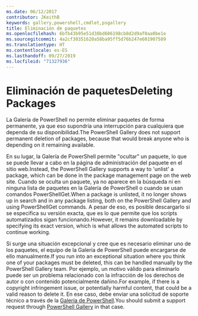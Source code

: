 ```yaml
---
ms.date: 06/12/2017
contributor: JKeithB
keywords: gallery,powershell,cmdlet,psgallery
title: Eliminación de paquetes
ms.openlocfilehash: 6bfb43b95e51d38bd606198cb8d2d9af0aa0be1e
ms.sourcegitcommit: 4a2cf30351620a58ba95ff5d76b247e601907589
ms.translationtype: HT
ms.contentlocale: es-ES
ms.lasthandoff: 09/27/2019
ms.locfileid: "71327936"
---
```

# <a name="deleting-packages"></a><span data-ttu-id="a439b-103">Eliminación de paquetes</span><span class="sxs-lookup"><span data-stu-id="a439b-103">Deleting Packages</span></span>

<span data-ttu-id="a439b-104">La Galería de PowerShell no permite eliminar paquetes de forma permanente, ya que eso supondría una interrupción para cualquiera que dependa de su disponibilidad.</span><span class="sxs-lookup"><span data-stu-id="a439b-104">The PowerShell Gallery does not support permanent deletion of packages, because that would break anyone who is depending on it remaining available.</span></span>

<span data-ttu-id="a439b-105">En su lugar, la Galería de PowerShell permite "ocultar" un paquete, lo que se puede llevar a cabo en la página de administración del paquete en el sitio web.</span><span class="sxs-lookup"><span data-stu-id="a439b-105">Instead, the PowerShell Gallery supports a way to 'unlist' a package, which can be done in the package management page on the web site.</span></span>
<span data-ttu-id="a439b-106">Cuando se oculta un paquete, ya no aparece en la búsqueda ni en ninguna lista de paquetes en la Galería de PowerShell o cuando se usan comandos PowerShellGet.</span><span class="sxs-lookup"><span data-stu-id="a439b-106">When a package is unlisted, it no longer shows up in search and in any package listing, both on the PowerShell Gallery and using PowerShellGet commands.</span></span>
<span data-ttu-id="a439b-107">A pesar de eso, es posible descargarlo si se especifica su versión exacta, que es lo que permite que los scripts automatizados sigan funcionando.</span><span class="sxs-lookup"><span data-stu-id="a439b-107">However, it remains downloadable by specifying its exact version, which is what allows the automated scripts to continue working.</span></span>

<span data-ttu-id="a439b-108">Si surge una situación excepcional y cree que es necesario eliminar uno de los paquetes, el equipo de la Galería de PowerShell puede encargarse de ello manualmente.</span><span class="sxs-lookup"><span data-stu-id="a439b-108">If you run into an exceptional situation where you think one of your packages must be deleted, this can be handled manually by the PowerShell Gallery team.</span></span>
<span data-ttu-id="a439b-109">Por ejemplo, un motivo válido para eliminarlo puede ser un problema relacionado con la infracción de los derechos de autor o con contenido potencialmente dañino.</span><span class="sxs-lookup"><span data-stu-id="a439b-109">For example, if there is a copyright infringement issue, or potentially harmful content, that could be a valid reason to delete it.</span></span>
<span data-ttu-id="a439b-110">En ese caso, debe enviar una solicitud de soporte técnico a través de la [Galería de PowerShell](https://www.PowerShellGallery.com).</span><span class="sxs-lookup"><span data-stu-id="a439b-110">You should submit a support request through [PowerShell Gallery](https://www.PowerShellGallery.com) in that case.</span></span>
